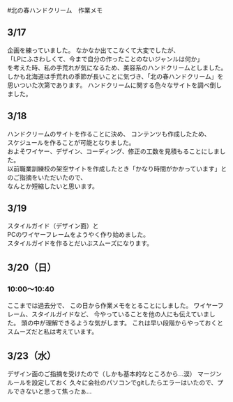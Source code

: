 #北の春ハンドクリーム　作業メモ

## 3/17
企画を練っていました。
なかなか出てこなくて大変でしたが、  
「LPにふさわしくて、今まで自分の作ったことのないジャンルは何か」  
を考えた時、私の手荒れが気になるため、美容系のハンドクリームとしました。  
しかも北海道は手荒れの季節が長いことに気づき、「北の春ハンドクリーム」を思いついた次第であります。
ハンドクリームに関する色々なサイトを調べ倒しました。  

## 3/18
ハンドクリームのサイトを作ることに決め、 コンテンツも作成したため、  
スケジュールを作ることが可能となりました。  
およそワイヤー、デザイン、コーディング、修正の工数を見積もることにしました。  
以前職業訓練校の架空サイトを作成したとき「かなり時間がかかっています」とのご指摘をいただいたので、  
なんとか短縮したいと思います。  
  
## 3/19
スタイルガイド（デザイン面）と  
PCのワイヤーフレームをようやく作り始めました。  
スタイルガイドを作るとだいぶスムーズになります。  

## 3/20（日）
### 10:00～10:40
ここまでは過去分で、
この日から作業メモをとることにしました。
ワイヤーフレーム、スタイルガイドなど、
今やっていることを他の人にも伝えていました。
頭の中が理解できるような気がします。
これは早い段階からやっておくとスムーズだと私は考えています。
## 3/23（水）
デザイン面のご指摘を受けたので（しかも基本的なところから…涙）
マージンルールを設定しておく
久々に会社のパソコンでgitしたらエラーはいたので、プルできないと思って焦ったぁ…
